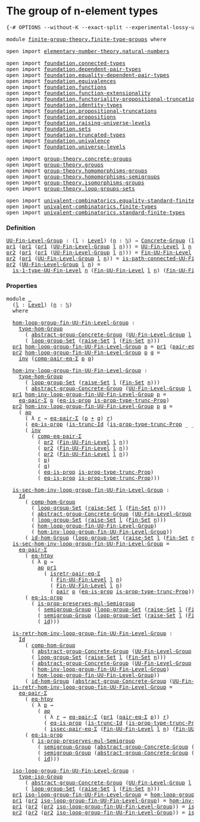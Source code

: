 # The group of n-element types

<pre class="Agda"><a id="41" class="Symbol">{-#</a> <a id="45" class="Keyword">OPTIONS</a> <a id="53" class="Pragma">--without-K</a> <a id="65" class="Pragma">--exact-split</a> <a id="79" class="Pragma">--experimental-lossy-unification</a> <a id="112" class="Symbol">#-}</a>

<a id="117" class="Keyword">module</a> <a id="124" href="finite-group-theory.finite-type-groups.html" class="Module">finite-group-theory.finite-type-groups</a> <a id="163" class="Keyword">where</a>

<a id="170" class="Keyword">open</a> <a id="175" class="Keyword">import</a> <a id="182" href="elementary-number-theory.natural-numbers.html" class="Module">elementary-number-theory.natural-numbers</a>

<a id="224" class="Keyword">open</a> <a id="229" class="Keyword">import</a> <a id="236" href="foundation.connected-types.html" class="Module">foundation.connected-types</a> 
<a id="264" class="Keyword">open</a> <a id="269" class="Keyword">import</a> <a id="276" href="foundation.dependent-pair-types.html" class="Module">foundation.dependent-pair-types</a> 
<a id="309" class="Keyword">open</a> <a id="314" class="Keyword">import</a> <a id="321" href="foundation.equality-dependent-pair-types.html" class="Module">foundation.equality-dependent-pair-types</a> 
<a id="363" class="Keyword">open</a> <a id="368" class="Keyword">import</a> <a id="375" href="foundation.equivalences.html" class="Module">foundation.equivalences</a> 
<a id="400" class="Keyword">open</a> <a id="405" class="Keyword">import</a> <a id="412" href="foundation.functions.html" class="Module">foundation.functions</a>
<a id="433" class="Keyword">open</a> <a id="438" class="Keyword">import</a> <a id="445" href="foundation.function-extensionality.html" class="Module">foundation.function-extensionality</a>
<a id="480" class="Keyword">open</a> <a id="485" class="Keyword">import</a> <a id="492" href="foundation.functoriality-propositional-truncation.html" class="Module">foundation.functoriality-propositional-truncation</a>
<a id="542" class="Keyword">open</a> <a id="547" class="Keyword">import</a> <a id="554" href="foundation.identity-types.html" class="Module">foundation.identity-types</a> 
<a id="581" class="Keyword">open</a> <a id="586" class="Keyword">import</a> <a id="593" href="foundation.propositional-truncations.html" class="Module">foundation.propositional-truncations</a>
<a id="630" class="Keyword">open</a> <a id="635" class="Keyword">import</a> <a id="642" href="foundation.propositions.html" class="Module">foundation.propositions</a>
<a id="666" class="Keyword">open</a> <a id="671" class="Keyword">import</a> <a id="678" href="foundation.raising-universe-levels.html" class="Module">foundation.raising-universe-levels</a>
<a id="713" class="Keyword">open</a> <a id="718" class="Keyword">import</a> <a id="725" href="foundation.sets.html" class="Module">foundation.sets</a>
<a id="741" class="Keyword">open</a> <a id="746" class="Keyword">import</a> <a id="753" href="foundation.truncated-types.html" class="Module">foundation.truncated-types</a>
<a id="780" class="Keyword">open</a> <a id="785" class="Keyword">import</a> <a id="792" href="foundation.univalence.html" class="Module">foundation.univalence</a> 
<a id="815" class="Keyword">open</a> <a id="820" class="Keyword">import</a> <a id="827" href="foundation.universe-levels.html" class="Module">foundation.universe-levels</a> 

<a id="856" class="Keyword">open</a> <a id="861" class="Keyword">import</a> <a id="868" href="group-theory.concrete-groups.html" class="Module">group-theory.concrete-groups</a> 
<a id="898" class="Keyword">open</a> <a id="903" class="Keyword">import</a> <a id="910" href="group-theory.groups.html" class="Module">group-theory.groups</a>
<a id="930" class="Keyword">open</a> <a id="935" class="Keyword">import</a> <a id="942" href="group-theory.homomorphisms-groups.html" class="Module">group-theory.homomorphisms-groups</a>
<a id="976" class="Keyword">open</a> <a id="981" class="Keyword">import</a> <a id="988" href="group-theory.homomorphisms-semigroups.html" class="Module">group-theory.homomorphisms-semigroups</a>
<a id="1026" class="Keyword">open</a> <a id="1031" class="Keyword">import</a> <a id="1038" href="group-theory.isomorphisms-groups.html" class="Module">group-theory.isomorphisms-groups</a>
<a id="1071" class="Keyword">open</a> <a id="1076" class="Keyword">import</a> <a id="1083" href="group-theory.loop-groups-sets.html" class="Module">group-theory.loop-groups-sets</a>

<a id="1114" class="Keyword">open</a> <a id="1119" class="Keyword">import</a> <a id="1126" href="univalent-combinatorics.equality-standard-finite-types.html" class="Module">univalent-combinatorics.equality-standard-finite-types</a>
<a id="1181" class="Keyword">open</a> <a id="1186" class="Keyword">import</a> <a id="1193" href="univalent-combinatorics.finite-types.html" class="Module">univalent-combinatorics.finite-types</a>
<a id="1230" class="Keyword">open</a> <a id="1235" class="Keyword">import</a> <a id="1242" href="univalent-combinatorics.standard-finite-types.html" class="Module">univalent-combinatorics.standard-finite-types</a>
</pre>
### Definition

<pre class="Agda"><a id="UU-Fin-Level-Group"></a><a id="1317" href="finite-group-theory.finite-type-groups.html#1317" class="Function">UU-Fin-Level-Group</a> <a id="1336" class="Symbol">:</a> <a id="1338" class="Symbol">(</a><a id="1339" href="finite-group-theory.finite-type-groups.html#1339" class="Bound">l</a> <a id="1341" class="Symbol">:</a> <a id="1343" href="Agda.Primitive.html#597" class="Postulate">Level</a><a id="1348" class="Symbol">)</a> <a id="1350" class="Symbol">(</a><a id="1351" href="finite-group-theory.finite-type-groups.html#1351" class="Bound">n</a> <a id="1353" class="Symbol">:</a> <a id="1355" href="elementary-number-theory.natural-numbers.html#1530" class="Datatype">ℕ</a><a id="1356" class="Symbol">)</a> <a id="1358" class="Symbol">→</a> <a id="1360" href="group-theory.concrete-groups.html#2028" class="Function">Concrete-Group</a> <a id="1375" class="Symbol">(</a><a id="1376" href="Agda.Primitive.html#780" class="Primitive">lsuc</a> <a id="1381" href="finite-group-theory.finite-type-groups.html#1339" class="Bound">l</a><a id="1382" class="Symbol">)</a>
<a id="1384" href="foundation-core.dependent-pair-types.html#605" class="Field">pr1</a> <a id="1388" class="Symbol">(</a><a id="1389" href="foundation-core.dependent-pair-types.html#605" class="Field">pr1</a> <a id="1393" class="Symbol">(</a><a id="1394" href="foundation-core.dependent-pair-types.html#605" class="Field">pr1</a> <a id="1398" class="Symbol">(</a><a id="1399" href="finite-group-theory.finite-type-groups.html#1317" class="Function">UU-Fin-Level-Group</a> <a id="1418" href="finite-group-theory.finite-type-groups.html#1418" class="Bound">l</a> <a id="1420" href="finite-group-theory.finite-type-groups.html#1420" class="Bound">n</a><a id="1421" class="Symbol">)))</a> <a id="1425" class="Symbol">=</a> <a id="1427" href="univalent-combinatorics.finite-types.html#5389" class="Function">UU-Fin-Level</a> <a id="1440" href="finite-group-theory.finite-type-groups.html#1418" class="Bound">l</a> <a id="1442" href="finite-group-theory.finite-type-groups.html#1420" class="Bound">n</a>
<a id="1444" href="foundation-core.dependent-pair-types.html#617" class="Field">pr2</a> <a id="1448" class="Symbol">(</a><a id="1449" href="foundation-core.dependent-pair-types.html#605" class="Field">pr1</a> <a id="1453" class="Symbol">(</a><a id="1454" href="foundation-core.dependent-pair-types.html#605" class="Field">pr1</a> <a id="1458" class="Symbol">(</a><a id="1459" href="finite-group-theory.finite-type-groups.html#1317" class="Function">UU-Fin-Level-Group</a> <a id="1478" href="finite-group-theory.finite-type-groups.html#1478" class="Bound">l</a> <a id="1480" href="finite-group-theory.finite-type-groups.html#1480" class="Bound">n</a><a id="1481" class="Symbol">)))</a> <a id="1485" class="Symbol">=</a> <a id="1487" href="univalent-combinatorics.finite-types.html#9965" class="Function">Fin-UU-Fin-Level</a> <a id="1504" href="finite-group-theory.finite-type-groups.html#1478" class="Bound">l</a> <a id="1506" href="finite-group-theory.finite-type-groups.html#1480" class="Bound">n</a>
<a id="1508" href="foundation-core.dependent-pair-types.html#617" class="Field">pr2</a> <a id="1512" class="Symbol">(</a><a id="1513" href="foundation-core.dependent-pair-types.html#605" class="Field">pr1</a> <a id="1517" class="Symbol">(</a><a id="1518" href="finite-group-theory.finite-type-groups.html#1317" class="Function">UU-Fin-Level-Group</a> <a id="1537" href="finite-group-theory.finite-type-groups.html#1537" class="Bound">l</a> <a id="1539" href="finite-group-theory.finite-type-groups.html#1539" class="Bound">n</a><a id="1540" class="Symbol">))</a> <a id="1543" class="Symbol">=</a> <a id="1545" href="univalent-combinatorics.finite-types.html#23575" class="Function">is-path-connected-UU-Fin-Level</a> <a id="1576" href="finite-group-theory.finite-type-groups.html#1539" class="Bound">n</a>
<a id="1578" href="foundation-core.dependent-pair-types.html#617" class="Field">pr2</a> <a id="1582" class="Symbol">(</a><a id="1583" href="finite-group-theory.finite-type-groups.html#1317" class="Function">UU-Fin-Level-Group</a> <a id="1602" href="finite-group-theory.finite-type-groups.html#1602" class="Bound">l</a> <a id="1604" href="finite-group-theory.finite-type-groups.html#1604" class="Bound">n</a><a id="1605" class="Symbol">)</a> <a id="1607" class="Symbol">=</a>
  <a id="1611" href="univalent-combinatorics.finite-types.html#21706" class="Function">is-1-type-UU-Fin-Level</a> <a id="1634" href="finite-group-theory.finite-type-groups.html#1604" class="Bound">n</a> <a id="1636" class="Symbol">(</a><a id="1637" href="univalent-combinatorics.finite-types.html#9965" class="Function">Fin-UU-Fin-Level</a> <a id="1654" href="finite-group-theory.finite-type-groups.html#1602" class="Bound">l</a> <a id="1656" href="finite-group-theory.finite-type-groups.html#1604" class="Bound">n</a><a id="1657" class="Symbol">)</a> <a id="1659" class="Symbol">(</a><a id="1660" href="univalent-combinatorics.finite-types.html#9965" class="Function">Fin-UU-Fin-Level</a> <a id="1677" href="finite-group-theory.finite-type-groups.html#1602" class="Bound">l</a> <a id="1679" href="finite-group-theory.finite-type-groups.html#1604" class="Bound">n</a><a id="1680" class="Symbol">)</a>
</pre>
### Properties

<pre class="Agda"><a id="1711" class="Keyword">module</a> <a id="1718" href="finite-group-theory.finite-type-groups.html#1718" class="Module">_</a>
  <a id="1722" class="Symbol">(</a><a id="1723" href="finite-group-theory.finite-type-groups.html#1723" class="Bound">l</a> <a id="1725" class="Symbol">:</a> <a id="1727" href="Agda.Primitive.html#597" class="Postulate">Level</a><a id="1732" class="Symbol">)</a> <a id="1734" class="Symbol">(</a><a id="1735" href="finite-group-theory.finite-type-groups.html#1735" class="Bound">n</a> <a id="1737" class="Symbol">:</a> <a id="1739" href="elementary-number-theory.natural-numbers.html#1530" class="Datatype">ℕ</a><a id="1740" class="Symbol">)</a>
  <a id="1744" class="Keyword">where</a>

  <a id="1753" href="finite-group-theory.finite-type-groups.html#1753" class="Function">hom-loop-group-fin-UU-Fin-Level-Group</a> <a id="1791" class="Symbol">:</a>
    <a id="1797" href="group-theory.homomorphisms-groups.html#1635" class="Function">type-hom-Group</a>
      <a id="1818" class="Symbol">(</a> <a id="1820" href="group-theory.concrete-groups.html#6405" class="Function">abstract-group-Concrete-Group</a> <a id="1850" class="Symbol">(</a><a id="1851" href="finite-group-theory.finite-type-groups.html#1317" class="Function">UU-Fin-Level-Group</a> <a id="1870" href="finite-group-theory.finite-type-groups.html#1723" class="Bound">l</a> <a id="1872" href="finite-group-theory.finite-type-groups.html#1735" class="Bound">n</a><a id="1873" class="Symbol">))</a>
      <a id="1882" class="Symbol">(</a> <a id="1884" href="group-theory.loop-groups-sets.html#3440" class="Function">loop-group-Set</a> <a id="1899" class="Symbol">(</a><a id="1900" href="foundation.raising-universe-levels.html#2149" class="Function">raise-Set</a> <a id="1910" href="finite-group-theory.finite-type-groups.html#1723" class="Bound">l</a> <a id="1912" class="Symbol">(</a><a id="1913" href="univalent-combinatorics.standard-finite-types.html#2285" class="Function">Fin-Set</a> <a id="1921" href="finite-group-theory.finite-type-groups.html#1735" class="Bound">n</a><a id="1922" class="Symbol">)))</a>
  <a id="1928" href="foundation-core.dependent-pair-types.html#605" class="Field">pr1</a> <a id="1932" href="finite-group-theory.finite-type-groups.html#1753" class="Function">hom-loop-group-fin-UU-Fin-Level-Group</a> <a id="1970" href="finite-group-theory.finite-type-groups.html#1970" class="Bound">p</a> <a id="1972" class="Symbol">=</a> <a id="1974" href="foundation-core.dependent-pair-types.html#605" class="Field">pr1</a> <a id="1978" class="Symbol">(</a><a id="1979" href="foundation.equality-dependent-pair-types.html#1398" class="Function">pair-eq-Σ</a> <a id="1989" href="finite-group-theory.finite-type-groups.html#1970" class="Bound">p</a><a id="1990" class="Symbol">)</a>
  <a id="1994" href="foundation-core.dependent-pair-types.html#617" class="Field">pr2</a> <a id="1998" href="finite-group-theory.finite-type-groups.html#1753" class="Function">hom-loop-group-fin-UU-Fin-Level-Group</a> <a id="2036" href="finite-group-theory.finite-type-groups.html#2036" class="Bound">p</a> <a id="2038" href="finite-group-theory.finite-type-groups.html#2038" class="Bound">q</a> <a id="2040" class="Symbol">=</a>
    <a id="2046" href="foundation-core.identity-types.html#2729" class="Function">inv</a> <a id="2050" class="Symbol">(</a><a id="2051" href="foundation.equality-dependent-pair-types.html#3193" class="Function">comp-pair-eq-Σ</a> <a id="2066" href="finite-group-theory.finite-type-groups.html#2036" class="Bound">p</a> <a id="2068" href="finite-group-theory.finite-type-groups.html#2038" class="Bound">q</a><a id="2069" class="Symbol">)</a>
  
  <a id="2076" href="finite-group-theory.finite-type-groups.html#2076" class="Function">hom-inv-loop-group-fin-UU-Fin-Level-Group</a> <a id="2118" class="Symbol">:</a>
    <a id="2124" href="group-theory.homomorphisms-groups.html#1635" class="Function">type-hom-Group</a>
      <a id="2145" class="Symbol">(</a> <a id="2147" href="group-theory.loop-groups-sets.html#3440" class="Function">loop-group-Set</a> <a id="2162" class="Symbol">(</a><a id="2163" href="foundation.raising-universe-levels.html#2149" class="Function">raise-Set</a> <a id="2173" href="finite-group-theory.finite-type-groups.html#1723" class="Bound">l</a> <a id="2175" class="Symbol">(</a><a id="2176" href="univalent-combinatorics.standard-finite-types.html#2285" class="Function">Fin-Set</a> <a id="2184" href="finite-group-theory.finite-type-groups.html#1735" class="Bound">n</a><a id="2185" class="Symbol">)))</a>
      <a id="2195" class="Symbol">(</a> <a id="2197" href="group-theory.concrete-groups.html#6405" class="Function">abstract-group-Concrete-Group</a> <a id="2227" class="Symbol">(</a><a id="2228" href="finite-group-theory.finite-type-groups.html#1317" class="Function">UU-Fin-Level-Group</a> <a id="2247" href="finite-group-theory.finite-type-groups.html#1723" class="Bound">l</a> <a id="2249" href="finite-group-theory.finite-type-groups.html#1735" class="Bound">n</a><a id="2250" class="Symbol">))</a>
  <a id="2255" href="foundation-core.dependent-pair-types.html#605" class="Field">pr1</a> <a id="2259" href="finite-group-theory.finite-type-groups.html#2076" class="Function">hom-inv-loop-group-fin-UU-Fin-Level-Group</a> <a id="2301" href="finite-group-theory.finite-type-groups.html#2301" class="Bound">p</a> <a id="2303" class="Symbol">=</a>
    <a id="2309" href="foundation.equality-dependent-pair-types.html#1481" class="Function">eq-pair-Σ</a> <a id="2319" href="finite-group-theory.finite-type-groups.html#2301" class="Bound">p</a> <a id="2321" class="Symbol">(</a><a id="2322" href="foundation-core.propositions.html#2719" class="Function">eq-is-prop</a> <a id="2333" href="foundation.propositional-truncations.html#2227" class="Function">is-prop-type-trunc-Prop</a><a id="2356" class="Symbol">)</a>
  <a id="2360" href="foundation-core.dependent-pair-types.html#617" class="Field">pr2</a> <a id="2364" href="finite-group-theory.finite-type-groups.html#2076" class="Function">hom-inv-loop-group-fin-UU-Fin-Level-Group</a> <a id="2406" href="finite-group-theory.finite-type-groups.html#2406" class="Bound">p</a> <a id="2408" href="finite-group-theory.finite-type-groups.html#2408" class="Bound">q</a> <a id="2410" class="Symbol">=</a>
    <a id="2416" class="Symbol">(</a> <a id="2418" href="foundation-core.identity-types.html#4003" class="Function">ap</a>
      <a id="2427" class="Symbol">(</a> <a id="2429" class="Symbol">λ</a> <a id="2431" href="finite-group-theory.finite-type-groups.html#2431" class="Bound">r</a> <a id="2433" class="Symbol">→</a> <a id="2435" href="foundation.equality-dependent-pair-types.html#1481" class="Function">eq-pair-Σ</a> <a id="2445" class="Symbol">(</a><a id="2446" href="finite-group-theory.finite-type-groups.html#2406" class="Bound">p</a> <a id="2448" href="foundation-core.identity-types.html#2425" class="Function Operator">∙</a> <a id="2450" href="finite-group-theory.finite-type-groups.html#2408" class="Bound">q</a><a id="2451" class="Symbol">)</a> <a id="2453" href="finite-group-theory.finite-type-groups.html#2431" class="Bound">r</a><a id="2454" class="Symbol">)</a>
      <a id="2462" class="Symbol">(</a> <a id="2464" href="foundation-core.propositions.html#2719" class="Function">eq-is-prop</a> <a id="2475" class="Symbol">(</a><a id="2476" href="foundation-core.truncated-types.html#3072" class="Function">is-trunc-Id</a> <a id="2488" class="Symbol">(</a><a id="2489" href="foundation.propositional-truncations.html#2227" class="Function">is-prop-type-trunc-Prop</a> <a id="2513" class="Symbol">_</a> <a id="2515" class="Symbol">_))))</a> <a id="2521" href="foundation-core.identity-types.html#2425" class="Function Operator">∙</a>
      <a id="2529" class="Symbol">(</a> <a id="2531" href="foundation-core.identity-types.html#2729" class="Function">inv</a>
        <a id="2543" class="Symbol">(</a> <a id="2545" href="foundation.equality-dependent-pair-types.html#2808" class="Function">comp-eq-pair-Σ</a>
          <a id="2570" class="Symbol">(</a> <a id="2572" href="foundation-core.dependent-pair-types.html#617" class="Field">pr2</a> <a id="2576" class="Symbol">(</a><a id="2577" href="univalent-combinatorics.finite-types.html#9965" class="Function">Fin-UU-Fin-Level</a> <a id="2594" href="finite-group-theory.finite-type-groups.html#1723" class="Bound">l</a> <a id="2596" href="finite-group-theory.finite-type-groups.html#1735" class="Bound">n</a><a id="2597" class="Symbol">))</a>
          <a id="2610" class="Symbol">(</a> <a id="2612" href="foundation-core.dependent-pair-types.html#617" class="Field">pr2</a> <a id="2616" class="Symbol">(</a><a id="2617" href="univalent-combinatorics.finite-types.html#9965" class="Function">Fin-UU-Fin-Level</a> <a id="2634" href="finite-group-theory.finite-type-groups.html#1723" class="Bound">l</a> <a id="2636" href="finite-group-theory.finite-type-groups.html#1735" class="Bound">n</a><a id="2637" class="Symbol">))</a>
          <a id="2650" class="Symbol">(</a> <a id="2652" href="foundation-core.dependent-pair-types.html#617" class="Field">pr2</a> <a id="2656" class="Symbol">(</a><a id="2657" href="univalent-combinatorics.finite-types.html#9965" class="Function">Fin-UU-Fin-Level</a> <a id="2674" href="finite-group-theory.finite-type-groups.html#1723" class="Bound">l</a> <a id="2676" href="finite-group-theory.finite-type-groups.html#1735" class="Bound">n</a><a id="2677" class="Symbol">))</a>
          <a id="2690" class="Symbol">(</a> <a id="2692" href="finite-group-theory.finite-type-groups.html#2406" class="Bound">p</a><a id="2693" class="Symbol">)</a>
          <a id="2705" class="Symbol">(</a> <a id="2707" href="finite-group-theory.finite-type-groups.html#2408" class="Bound">q</a><a id="2708" class="Symbol">)</a>
          <a id="2720" class="Symbol">(</a> <a id="2722" href="foundation-core.propositions.html#2719" class="Function">eq-is-prop</a> <a id="2733" href="foundation.propositional-truncations.html#2227" class="Function">is-prop-type-trunc-Prop</a><a id="2756" class="Symbol">)</a>
          <a id="2768" class="Symbol">(</a> <a id="2770" href="foundation-core.propositions.html#2719" class="Function">eq-is-prop</a> <a id="2781" href="foundation.propositional-truncations.html#2227" class="Function">is-prop-type-trunc-Prop</a><a id="2804" class="Symbol">)))</a>

  <a id="2811" href="finite-group-theory.finite-type-groups.html#2811" class="Function">is-sec-hom-inv-loop-group-fin-UU-Fin-Level-Group</a> <a id="2860" class="Symbol">:</a>
    <a id="2866" href="foundation-core.identity-types.html#1767" class="Datatype">Id</a>
      <a id="2875" class="Symbol">(</a> <a id="2877" href="group-theory.homomorphisms-groups.html#2261" class="Function">comp-hom-Group</a>
        <a id="2900" class="Symbol">(</a> <a id="2902" href="group-theory.loop-groups-sets.html#3440" class="Function">loop-group-Set</a> <a id="2917" class="Symbol">(</a><a id="2918" href="foundation.raising-universe-levels.html#2149" class="Function">raise-Set</a> <a id="2928" href="finite-group-theory.finite-type-groups.html#1723" class="Bound">l</a> <a id="2930" class="Symbol">(</a><a id="2931" href="univalent-combinatorics.standard-finite-types.html#2285" class="Function">Fin-Set</a> <a id="2939" href="finite-group-theory.finite-type-groups.html#1735" class="Bound">n</a><a id="2940" class="Symbol">)))</a>
        <a id="2952" class="Symbol">(</a> <a id="2954" href="group-theory.concrete-groups.html#6405" class="Function">abstract-group-Concrete-Group</a> <a id="2984" class="Symbol">(</a><a id="2985" href="finite-group-theory.finite-type-groups.html#1317" class="Function">UU-Fin-Level-Group</a> <a id="3004" href="finite-group-theory.finite-type-groups.html#1723" class="Bound">l</a> <a id="3006" href="finite-group-theory.finite-type-groups.html#1735" class="Bound">n</a><a id="3007" class="Symbol">))</a>
        <a id="3018" class="Symbol">(</a> <a id="3020" href="group-theory.loop-groups-sets.html#3440" class="Function">loop-group-Set</a> <a id="3035" class="Symbol">(</a><a id="3036" href="foundation.raising-universe-levels.html#2149" class="Function">raise-Set</a> <a id="3046" href="finite-group-theory.finite-type-groups.html#1723" class="Bound">l</a> <a id="3048" class="Symbol">(</a><a id="3049" href="univalent-combinatorics.standard-finite-types.html#2285" class="Function">Fin-Set</a> <a id="3057" href="finite-group-theory.finite-type-groups.html#1735" class="Bound">n</a><a id="3058" class="Symbol">)))</a>
        <a id="3070" class="Symbol">(</a> <a id="3072" href="finite-group-theory.finite-type-groups.html#1753" class="Function">hom-loop-group-fin-UU-Fin-Level-Group</a><a id="3109" class="Symbol">)</a>
        <a id="3119" class="Symbol">(</a> <a id="3121" href="finite-group-theory.finite-type-groups.html#2076" class="Function">hom-inv-loop-group-fin-UU-Fin-Level-Group</a><a id="3162" class="Symbol">))</a>
      <a id="3171" class="Symbol">(</a> <a id="3173" href="group-theory.homomorphisms-groups.html#2092" class="Function">id-hom-Group</a> <a id="3186" class="Symbol">(</a><a id="3187" href="group-theory.loop-groups-sets.html#3440" class="Function">loop-group-Set</a> <a id="3202" class="Symbol">(</a><a id="3203" href="foundation.raising-universe-levels.html#2149" class="Function">raise-Set</a> <a id="3213" href="finite-group-theory.finite-type-groups.html#1723" class="Bound">l</a> <a id="3215" class="Symbol">(</a><a id="3216" href="univalent-combinatorics.standard-finite-types.html#2285" class="Function">Fin-Set</a> <a id="3224" href="finite-group-theory.finite-type-groups.html#1735" class="Bound">n</a><a id="3225" class="Symbol">))))</a>
  <a id="3232" href="finite-group-theory.finite-type-groups.html#2811" class="Function">is-sec-hom-inv-loop-group-fin-UU-Fin-Level-Group</a> <a id="3281" class="Symbol">=</a>
    <a id="3287" href="foundation.equality-dependent-pair-types.html#1481" class="Function">eq-pair-Σ</a>
      <a id="3303" class="Symbol">(</a> <a id="3305" href="foundation-core.function-extensionality.html#1463" class="Function">eq-htpy</a>
        <a id="3321" class="Symbol">(</a> <a id="3323" class="Symbol">λ</a> <a id="3325" href="finite-group-theory.finite-type-groups.html#3325" class="Bound">p</a> <a id="3327" class="Symbol">→</a>
          <a id="3339" href="foundation-core.identity-types.html#4003" class="Function">ap</a> <a id="3342" href="foundation-core.dependent-pair-types.html#605" class="Field">pr1</a>
            <a id="3358" class="Symbol">(</a> <a id="3360" href="foundation.equality-dependent-pair-types.html#1715" class="Function">isretr-pair-eq-Σ</a>
              <a id="3391" class="Symbol">(</a> <a id="3393" href="univalent-combinatorics.finite-types.html#9965" class="Function">Fin-UU-Fin-Level</a> <a id="3410" href="finite-group-theory.finite-type-groups.html#1723" class="Bound">l</a> <a id="3412" href="finite-group-theory.finite-type-groups.html#1735" class="Bound">n</a><a id="3413" class="Symbol">)</a>
              <a id="3429" class="Symbol">(</a> <a id="3431" href="univalent-combinatorics.finite-types.html#9965" class="Function">Fin-UU-Fin-Level</a> <a id="3448" href="finite-group-theory.finite-type-groups.html#1723" class="Bound">l</a> <a id="3450" href="finite-group-theory.finite-type-groups.html#1735" class="Bound">n</a><a id="3451" class="Symbol">)</a>
              <a id="3467" class="Symbol">(</a> <a id="3469" href="foundation-core.dependent-pair-types.html#588" class="InductiveConstructor">pair</a> <a id="3474" href="finite-group-theory.finite-type-groups.html#3325" class="Bound">p</a> <a id="3476" class="Symbol">(</a><a id="3477" href="foundation-core.propositions.html#2719" class="Function">eq-is-prop</a> <a id="3488" href="foundation.propositional-truncations.html#2227" class="Function">is-prop-type-trunc-Prop</a><a id="3511" class="Symbol">)))))</a>
      <a id="3523" class="Symbol">(</a> <a id="3525" href="foundation-core.propositions.html#2719" class="Function">eq-is-prop</a>
        <a id="3544" class="Symbol">(</a> <a id="3546" href="group-theory.homomorphisms-semigroups.html#2111" class="Function">is-prop-preserves-mul-Semigroup</a>
          <a id="3588" class="Symbol">(</a> <a id="3590" href="group-theory.groups.html#2603" class="Function">semigroup-Group</a> <a id="3606" class="Symbol">(</a><a id="3607" href="group-theory.loop-groups-sets.html#3440" class="Function">loop-group-Set</a> <a id="3622" class="Symbol">(</a><a id="3623" href="foundation.raising-universe-levels.html#2149" class="Function">raise-Set</a> <a id="3633" href="finite-group-theory.finite-type-groups.html#1723" class="Bound">l</a> <a id="3635" class="Symbol">(</a><a id="3636" href="univalent-combinatorics.standard-finite-types.html#2285" class="Function">Fin-Set</a> <a id="3644" href="finite-group-theory.finite-type-groups.html#1735" class="Bound">n</a><a id="3645" class="Symbol">))))</a>
          <a id="3660" class="Symbol">(</a> <a id="3662" href="group-theory.groups.html#2603" class="Function">semigroup-Group</a> <a id="3678" class="Symbol">(</a><a id="3679" href="group-theory.loop-groups-sets.html#3440" class="Function">loop-group-Set</a> <a id="3694" class="Symbol">(</a><a id="3695" href="foundation.raising-universe-levels.html#2149" class="Function">raise-Set</a> <a id="3705" href="finite-group-theory.finite-type-groups.html#1723" class="Bound">l</a> <a id="3707" class="Symbol">(</a><a id="3708" href="univalent-combinatorics.standard-finite-types.html#2285" class="Function">Fin-Set</a> <a id="3716" href="finite-group-theory.finite-type-groups.html#1735" class="Bound">n</a><a id="3717" class="Symbol">))))</a>
          <a id="3732" class="Symbol">(</a> <a id="3734" href="foundation-core.functions.html#322" class="Function">id</a><a id="3736" class="Symbol">)))</a>

  <a id="3743" href="finite-group-theory.finite-type-groups.html#3743" class="Function">is-retr-hom-inv-loop-group-fin-UU-Fin-Level-Group</a> <a id="3793" class="Symbol">:</a>
    <a id="3799" href="foundation-core.identity-types.html#1767" class="Datatype">Id</a>
      <a id="3808" class="Symbol">(</a> <a id="3810" href="group-theory.homomorphisms-groups.html#2261" class="Function">comp-hom-Group</a>
        <a id="3833" class="Symbol">(</a> <a id="3835" href="group-theory.concrete-groups.html#6405" class="Function">abstract-group-Concrete-Group</a> <a id="3865" class="Symbol">(</a><a id="3866" href="finite-group-theory.finite-type-groups.html#1317" class="Function">UU-Fin-Level-Group</a> <a id="3885" href="finite-group-theory.finite-type-groups.html#1723" class="Bound">l</a> <a id="3887" href="finite-group-theory.finite-type-groups.html#1735" class="Bound">n</a><a id="3888" class="Symbol">))</a>
        <a id="3899" class="Symbol">(</a> <a id="3901" href="group-theory.loop-groups-sets.html#3440" class="Function">loop-group-Set</a> <a id="3916" class="Symbol">(</a><a id="3917" href="foundation.raising-universe-levels.html#2149" class="Function">raise-Set</a> <a id="3927" href="finite-group-theory.finite-type-groups.html#1723" class="Bound">l</a> <a id="3929" class="Symbol">(</a><a id="3930" href="univalent-combinatorics.standard-finite-types.html#2285" class="Function">Fin-Set</a> <a id="3938" href="finite-group-theory.finite-type-groups.html#1735" class="Bound">n</a><a id="3939" class="Symbol">)))</a>
        <a id="3951" class="Symbol">(</a> <a id="3953" href="group-theory.concrete-groups.html#6405" class="Function">abstract-group-Concrete-Group</a> <a id="3983" class="Symbol">(</a><a id="3984" href="finite-group-theory.finite-type-groups.html#1317" class="Function">UU-Fin-Level-Group</a> <a id="4003" href="finite-group-theory.finite-type-groups.html#1723" class="Bound">l</a> <a id="4005" href="finite-group-theory.finite-type-groups.html#1735" class="Bound">n</a><a id="4006" class="Symbol">))</a>
        <a id="4017" class="Symbol">(</a> <a id="4019" href="finite-group-theory.finite-type-groups.html#2076" class="Function">hom-inv-loop-group-fin-UU-Fin-Level-Group</a><a id="4060" class="Symbol">)</a>
        <a id="4070" class="Symbol">(</a> <a id="4072" href="finite-group-theory.finite-type-groups.html#1753" class="Function">hom-loop-group-fin-UU-Fin-Level-Group</a><a id="4109" class="Symbol">))</a>
      <a id="4118" class="Symbol">(</a> <a id="4120" href="group-theory.homomorphisms-groups.html#2092" class="Function">id-hom-Group</a> <a id="4133" class="Symbol">(</a><a id="4134" href="group-theory.concrete-groups.html#6405" class="Function">abstract-group-Concrete-Group</a> <a id="4164" class="Symbol">(</a><a id="4165" href="finite-group-theory.finite-type-groups.html#1317" class="Function">UU-Fin-Level-Group</a> <a id="4184" href="finite-group-theory.finite-type-groups.html#1723" class="Bound">l</a> <a id="4186" href="finite-group-theory.finite-type-groups.html#1735" class="Bound">n</a><a id="4187" class="Symbol">)))</a>
  <a id="4193" href="finite-group-theory.finite-type-groups.html#3743" class="Function">is-retr-hom-inv-loop-group-fin-UU-Fin-Level-Group</a> <a id="4243" class="Symbol">=</a>
    <a id="4249" href="foundation.equality-dependent-pair-types.html#1481" class="Function">eq-pair-Σ</a>
      <a id="4265" class="Symbol">(</a> <a id="4267" href="foundation-core.function-extensionality.html#1463" class="Function">eq-htpy</a>
        <a id="4283" class="Symbol">(</a> <a id="4285" class="Symbol">λ</a> <a id="4287" href="finite-group-theory.finite-type-groups.html#4287" class="Bound">p</a> <a id="4289" class="Symbol">→</a>
          <a id="4301" class="Symbol">(</a> <a id="4303" href="foundation-core.identity-types.html#4003" class="Function">ap</a>
            <a id="4318" class="Symbol">(</a> <a id="4320" class="Symbol">λ</a> <a id="4322" href="finite-group-theory.finite-type-groups.html#4322" class="Bound">r</a> <a id="4324" class="Symbol">→</a> <a id="4326" href="foundation.equality-dependent-pair-types.html#1481" class="Function">eq-pair-Σ</a> <a id="4336" class="Symbol">(</a><a id="4337" href="foundation-core.dependent-pair-types.html#605" class="Field">pr1</a> <a id="4341" class="Symbol">(</a><a id="4342" href="foundation.equality-dependent-pair-types.html#1398" class="Function">pair-eq-Σ</a> <a id="4352" href="finite-group-theory.finite-type-groups.html#4287" class="Bound">p</a><a id="4353" class="Symbol">))</a> <a id="4356" href="finite-group-theory.finite-type-groups.html#4322" class="Bound">r</a><a id="4357" class="Symbol">)</a>
            <a id="4371" class="Symbol">(</a> <a id="4373" href="foundation-core.propositions.html#2719" class="Function">eq-is-prop</a> <a id="4384" class="Symbol">(</a><a id="4385" href="foundation-core.truncated-types.html#3072" class="Function">is-trunc-Id</a> <a id="4397" class="Symbol">(</a><a id="4398" href="foundation.propositional-truncations.html#2227" class="Function">is-prop-type-trunc-Prop</a> <a id="4422" class="Symbol">_</a> <a id="4424" class="Symbol">_))))</a>  <a id="4431" href="foundation-core.identity-types.html#2425" class="Function Operator">∙</a>
            <a id="4445" class="Symbol">(</a> <a id="4447" href="foundation.equality-dependent-pair-types.html#1893" class="Function">issec-pair-eq-Σ</a> <a id="4463" class="Symbol">(</a><a id="4464" href="univalent-combinatorics.finite-types.html#9965" class="Function">Fin-UU-Fin-Level</a> <a id="4481" href="finite-group-theory.finite-type-groups.html#1723" class="Bound">l</a> <a id="4483" href="finite-group-theory.finite-type-groups.html#1735" class="Bound">n</a><a id="4484" class="Symbol">)</a> <a id="4486" class="Symbol">(</a><a id="4487" href="univalent-combinatorics.finite-types.html#9965" class="Function">Fin-UU-Fin-Level</a> <a id="4504" href="finite-group-theory.finite-type-groups.html#1723" class="Bound">l</a> <a id="4506" href="finite-group-theory.finite-type-groups.html#1735" class="Bound">n</a><a id="4507" class="Symbol">)</a> <a id="4509" href="finite-group-theory.finite-type-groups.html#4287" class="Bound">p</a><a id="4510" class="Symbol">)))</a>
      <a id="4520" class="Symbol">(</a> <a id="4522" href="foundation-core.propositions.html#2719" class="Function">eq-is-prop</a>
        <a id="4541" class="Symbol">(</a> <a id="4543" href="group-theory.homomorphisms-semigroups.html#2111" class="Function">is-prop-preserves-mul-Semigroup</a>
          <a id="4585" class="Symbol">(</a> <a id="4587" href="group-theory.groups.html#2603" class="Function">semigroup-Group</a> <a id="4603" class="Symbol">(</a><a id="4604" href="group-theory.concrete-groups.html#6405" class="Function">abstract-group-Concrete-Group</a> <a id="4634" class="Symbol">(</a><a id="4635" href="finite-group-theory.finite-type-groups.html#1317" class="Function">UU-Fin-Level-Group</a> <a id="4654" href="finite-group-theory.finite-type-groups.html#1723" class="Bound">l</a> <a id="4656" href="finite-group-theory.finite-type-groups.html#1735" class="Bound">n</a><a id="4657" class="Symbol">)))</a>
          <a id="4671" class="Symbol">(</a> <a id="4673" href="group-theory.groups.html#2603" class="Function">semigroup-Group</a> <a id="4689" class="Symbol">(</a><a id="4690" href="group-theory.concrete-groups.html#6405" class="Function">abstract-group-Concrete-Group</a> <a id="4720" class="Symbol">(</a><a id="4721" href="finite-group-theory.finite-type-groups.html#1317" class="Function">UU-Fin-Level-Group</a> <a id="4740" href="finite-group-theory.finite-type-groups.html#1723" class="Bound">l</a> <a id="4742" href="finite-group-theory.finite-type-groups.html#1735" class="Bound">n</a><a id="4743" class="Symbol">)))</a>
          <a id="4757" class="Symbol">(</a> <a id="4759" href="foundation-core.functions.html#322" class="Function">id</a><a id="4761" class="Symbol">)))</a>

  <a id="4768" href="finite-group-theory.finite-type-groups.html#4768" class="Function">iso-loop-group-fin-UU-Fin-Level-Group</a> <a id="4806" class="Symbol">:</a>
    <a id="4812" href="group-theory.isomorphisms-groups.html#1714" class="Function">type-iso-Group</a>
      <a id="4833" class="Symbol">(</a> <a id="4835" href="group-theory.concrete-groups.html#6405" class="Function">abstract-group-Concrete-Group</a> <a id="4865" class="Symbol">(</a><a id="4866" href="finite-group-theory.finite-type-groups.html#1317" class="Function">UU-Fin-Level-Group</a> <a id="4885" href="finite-group-theory.finite-type-groups.html#1723" class="Bound">l</a> <a id="4887" href="finite-group-theory.finite-type-groups.html#1735" class="Bound">n</a><a id="4888" class="Symbol">))</a>
      <a id="4897" class="Symbol">(</a> <a id="4899" href="group-theory.loop-groups-sets.html#3440" class="Function">loop-group-Set</a> <a id="4914" class="Symbol">(</a><a id="4915" href="foundation.raising-universe-levels.html#2149" class="Function">raise-Set</a> <a id="4925" href="finite-group-theory.finite-type-groups.html#1723" class="Bound">l</a> <a id="4927" class="Symbol">(</a><a id="4928" href="univalent-combinatorics.standard-finite-types.html#2285" class="Function">Fin-Set</a> <a id="4936" href="finite-group-theory.finite-type-groups.html#1735" class="Bound">n</a><a id="4937" class="Symbol">)))</a>
  <a id="4943" href="foundation-core.dependent-pair-types.html#605" class="Field">pr1</a> <a id="4947" href="finite-group-theory.finite-type-groups.html#4768" class="Function">iso-loop-group-fin-UU-Fin-Level-Group</a> <a id="4985" class="Symbol">=</a> <a id="4987" href="finite-group-theory.finite-type-groups.html#1753" class="Function">hom-loop-group-fin-UU-Fin-Level-Group</a>
  <a id="5027" href="foundation-core.dependent-pair-types.html#605" class="Field">pr1</a> <a id="5031" class="Symbol">(</a><a id="5032" href="foundation-core.dependent-pair-types.html#617" class="Field">pr2</a> <a id="5036" href="finite-group-theory.finite-type-groups.html#4768" class="Function">iso-loop-group-fin-UU-Fin-Level-Group</a><a id="5073" class="Symbol">)</a> <a id="5075" class="Symbol">=</a> <a id="5077" href="finite-group-theory.finite-type-groups.html#2076" class="Function">hom-inv-loop-group-fin-UU-Fin-Level-Group</a>
  <a id="5121" href="foundation-core.dependent-pair-types.html#605" class="Field">pr1</a> <a id="5125" class="Symbol">(</a><a id="5126" href="foundation-core.dependent-pair-types.html#617" class="Field">pr2</a> <a id="5130" class="Symbol">(</a><a id="5131" href="foundation-core.dependent-pair-types.html#617" class="Field">pr2</a> <a id="5135" href="finite-group-theory.finite-type-groups.html#4768" class="Function">iso-loop-group-fin-UU-Fin-Level-Group</a><a id="5172" class="Symbol">))</a> <a id="5175" class="Symbol">=</a> <a id="5177" href="finite-group-theory.finite-type-groups.html#2811" class="Function">is-sec-hom-inv-loop-group-fin-UU-Fin-Level-Group</a>
  <a id="5228" href="foundation-core.dependent-pair-types.html#617" class="Field">pr2</a> <a id="5232" class="Symbol">(</a><a id="5233" href="foundation-core.dependent-pair-types.html#617" class="Field">pr2</a> <a id="5237" class="Symbol">(</a><a id="5238" href="foundation-core.dependent-pair-types.html#617" class="Field">pr2</a> <a id="5242" href="finite-group-theory.finite-type-groups.html#4768" class="Function">iso-loop-group-fin-UU-Fin-Level-Group</a><a id="5279" class="Symbol">))</a> <a id="5282" class="Symbol">=</a> <a id="5284" href="finite-group-theory.finite-type-groups.html#3743" class="Function">is-retr-hom-inv-loop-group-fin-UU-Fin-Level-Group</a>
</pre>



